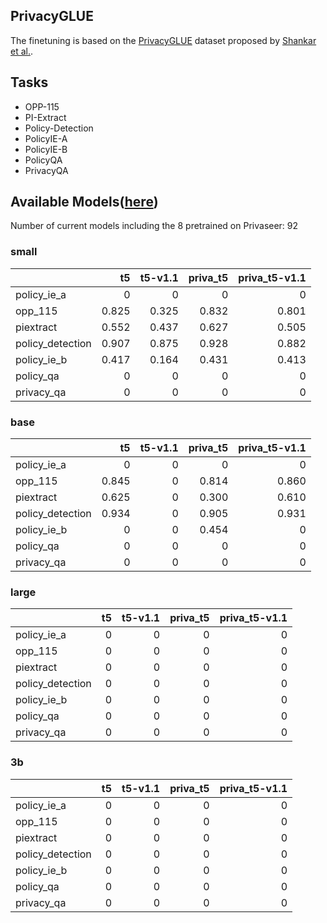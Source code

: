 ## PrivacyGLUE

The finetuning is based on the [PrivacyGLUE](https://github.com/infsys-lab/privacy-glue) dataset proposed by [Shankar et al.](https://www.mdpi.com/2076-3417/13/6/3701).


## Tasks

- OPP-115
- PI-Extract
- Policy-Detection
- PolicyIE-A
- PolicyIE-B
- PolicyQA
- PrivacyQA

## Available Models([here](https://huggingface.co/alzoubi36))


Number of current models including the 8 pretrained on Privaseer: 92

### small


|                   |    t5 | t5-v1.1 | priva_t5 | priva_t5-v1.1 |
|:------------------|------:|--------:|---------:|--------------:|
| policy\_ie\_a     |     0 |       0 |        0 |             0 |
| opp\_115          | 0.825 |   0.325 |    0.832 |         0.801 |
| piextract         | 0.552 |   0.437 |    0.627 |         0.505 |
| policy\_detection | 0.907 |   0.875 |    0.928 |         0.882 |
| policy\_ie\_b     | 0.417 |   0.164 |    0.431 |         0.413 |
| policy\_qa        |     0 |       0 |        0 |             0 |
| privacy\_qa       |     0 |       0 |        0 |             0 |
 

### base


|                   |    t5 | t5-v1.1 | priva_t5 | priva_t5-v1.1 |
|:------------------|------:|--------:|---------:|--------------:|
| policy\_ie\_a     |     0 |       0 |        0 |             0 |
| opp\_115          | 0.845 |       0 |    0.814 |         0.860 |
| piextract         | 0.625 |       0 |    0.300 |         0.610 |
| policy\_detection | 0.934 |       0 |    0.905 |         0.931 |
| policy\_ie\_b     |     0 |       0 |    0.454 |             0 |
| policy\_qa        |     0 |       0 |        0 |             0 |
| privacy\_qa       |     0 |       0 |        0 |             0 |
 

### large


|                   | t5 | t5-v1.1 | priva_t5 | priva_t5-v1.1 |
|:------------------|---:|--------:|---------:|--------------:|
| policy\_ie\_a     |  0 |       0 |        0 |             0 |
| opp\_115          |  0 |       0 |        0 |             0 |
| piextract         |  0 |       0 |        0 |             0 |
| policy\_detection |  0 |       0 |        0 |             0 |
| policy\_ie\_b     |  0 |       0 |        0 |             0 |
| policy\_qa        |  0 |       0 |        0 |             0 |
| privacy\_qa       |  0 |       0 |        0 |             0 |
 

### 3b


|                   |   t5 |   t5-v1.1 |   priva_t5 |   priva_t5-v1.1 |
|:------------------|-----:|----------:|-----------:|----------------:|
| policy\_ie\_a     |    0 |         0 |          0 |               0 |
| opp\_115          |    0 |         0 |          0 |               0 |
| piextract         |    0 |         0 |          0 |               0 |
| policy\_detection |    0 |         0 |          0 |               0 |
| policy\_ie\_b     |    0 |         0 |          0 |               0 |
| policy\_qa        |    0 |         0 |          0 |               0 |
| privacy\_qa       |    0 |         0 |          0 |               0 |
 

